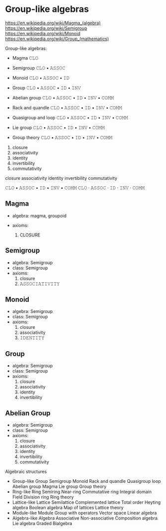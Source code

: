 # Group-like algebras

https://en.wikipedia.org/wiki/Magma_(algebra)
https://en.wikipedia.org/wiki/Semigroup
https://en.wikipedia.org/wiki/Monoid
https://en.wikipedia.org/wiki/Group_(mathematics)


Group-like algebras:
- Magma                 𝙲𝙻𝙾
- Semigroup             𝙲𝙻𝙾 • 𝙰𝚂𝚂𝙾𝙲
- Monoid                𝙲𝙻𝙾 • 𝙰𝚂𝚂𝙾𝙲 • 𝙸𝙳
- Group                 𝙲𝙻𝙾 • 𝙰𝚂𝚂𝙾𝙲 • 𝙸𝙳 • 𝙸𝙽𝚅
- Abelian group         𝙲𝙻𝙾 • 𝙰𝚂𝚂𝙾𝙲 • 𝙸𝙳 • 𝙸𝙽𝚅 • 𝙲𝙾𝙼𝙼

- Rack and quandle      𝙲𝙻𝙾 • 𝙰𝚂𝚂𝙾𝙲 • 𝙸𝙳 • 𝙸𝙽𝚅 • 𝙲𝙾𝙼𝙼
- Quasigroup and loop   𝙲𝙻𝙾 • 𝙰𝚂𝚂𝙾𝙲 • 𝙸𝙳 • 𝙸𝙽𝚅 • 𝙲𝙾𝙼𝙼
- Lie group             𝙲𝙻𝙾 • 𝙰𝚂𝚂𝙾𝙲 • 𝙸𝙳 • 𝙸𝙽𝚅 • 𝙲𝙾𝙼𝙼
- Group theory          𝙲𝙻𝙾 • 𝙰𝚂𝚂𝙾𝙲 • 𝙸𝙳 • 𝙸𝙽𝚅 • 𝙲𝙾𝙼𝙼



1. closure
2. associativity
3. identity
4. invertibility
5. commutativity

closure
associativity
identity
invertibility
commutativity

𝙲𝙻𝙾 • 𝙰𝚂𝚂𝙾𝙲 • 𝙸𝙳 • 𝙸𝙽𝚅 • 𝙲𝙾𝙼𝙼
𝙲𝙻𝙾 · 𝙰𝚂𝚂𝙾𝙲 · 𝙸𝙳 · 𝙸𝙽𝚅 · 𝙲𝙾𝙼𝙼


## Magma

- algebra: magma, groupoid

- axioms:
  1. CLOSURE

## Semigroup

- algebra: Semigroup
- class: Semigroup
- axioms:
  1. closure
  2. 𝙰𝚂𝚂𝙾𝙲𝙸𝙰𝚃𝙸𝚅𝙸𝚃𝚈


## Monoid

- algebra: Semigroup
- class: Semigroup
- axioms:
  1. closure
  2. associativity
  3. 𝙸𝙳𝙴𝙽𝚃𝙸𝚃𝚈


## Group

- algebra: Semigroup
- class: Semigroup
- axioms:
  1. closure
  2. associativity
  3. identity
  4. invertibility


## Abelian Group

- algebra: Semigroup
- class: Semigroup
- axioms:
  1. closure
  2. associativity
  3. identity
  4. invertibility
  5. commutativity



Algebraic structures
  * Group-like
    Group
    Semigroup
    Monoid
    Rack and quandle
    Quasigroup
    loop
    Abelian group
    Magma
    Lie group
    Group theory
  * Ring-like
    Ring
    Semiring
    Near-ring
    Commutative ring
    Integral domain
    Field
    Division ring
    Ring theory
  * Lattice-like
    Lattice
    Semilattice
    Complemented lattice
    Total order
    Heyting algebra
    Boolean algebra
    Map of lattices
    Lattice theory
  * Module-like
    Module
    Group with operators
    Vector space
    Linear algebra
  * Algebra-like
    Algebra
    Associative
    Non-associative
    Composition algebra
    Lie algebra
    Graded
    Bialgebra
